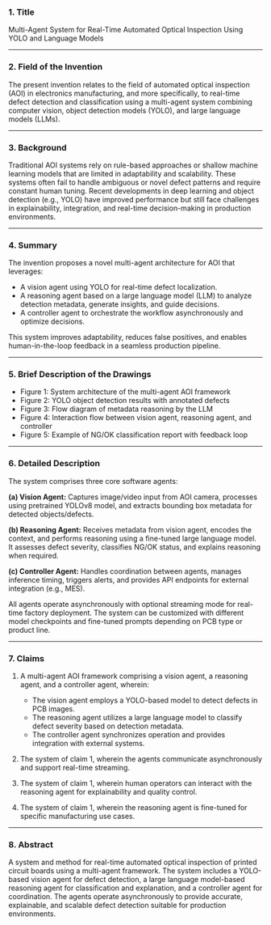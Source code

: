 ### 1. Title
Multi-Agent System for Real-Time Automated Optical Inspection Using YOLO and Language Models

---

### 2. Field of the Invention
The present invention relates to the field of automated optical inspection (AOI) in electronics manufacturing, and more specifically, to real-time defect detection and classification using a multi-agent system combining computer vision, object detection models (YOLO), and large language models (LLMs).

---

### 3. Background
Traditional AOI systems rely on rule-based approaches or shallow machine learning models that are limited in adaptability and scalability. These systems often fail to handle ambiguous or novel defect patterns and require constant human tuning. Recent developments in deep learning and object detection (e.g., YOLO) have improved performance but still face challenges in explainability, integration, and real-time decision-making in production environments.

---

### 4. Summary
The invention proposes a novel multi-agent architecture for AOI that leverages:
- A vision agent using YOLO for real-time defect localization.
- A reasoning agent based on a large language model (LLM) to analyze detection metadata, generate insights, and guide decisions.
- A controller agent to orchestrate the workflow asynchronously and optimize decisions.

This system improves adaptability, reduces false positives, and enables human-in-the-loop feedback in a seamless production pipeline.

---

### 5. Brief Description of the Drawings
- Figure 1: System architecture of the multi-agent AOI framework
- Figure 2: YOLO object detection results with annotated defects
- Figure 3: Flow diagram of metadata reasoning by the LLM
- Figure 4: Interaction flow between vision agent, reasoning agent, and controller
- Figure 5: Example of NG/OK classification report with feedback loop

---

### 6. Detailed Description
The system comprises three core software agents:

**(a) Vision Agent:** Captures image/video input from AOI camera, processes using pretrained YOLOv8 model, and extracts bounding box metadata for detected objects/defects.

**(b) Reasoning Agent:** Receives metadata from vision agent, encodes the context, and performs reasoning using a fine-tuned large language model. It assesses defect severity, classifies NG/OK status, and explains reasoning when required.

**(c) Controller Agent:** Handles coordination between agents, manages inference timing, triggers alerts, and provides API endpoints for external integration (e.g., MES).

All agents operate asynchronously with optional streaming mode for real-time factory deployment. The system can be customized with different model checkpoints and fine-tuned prompts depending on PCB type or product line.

---

### 7. Claims
1. A multi-agent AOI framework comprising a vision agent, a reasoning agent, and a controller agent, wherein:
   - The vision agent employs a YOLO-based model to detect defects in PCB images.
   - The reasoning agent utilizes a large language model to classify defect severity based on detection metadata.
   - The controller agent synchronizes operation and provides integration with external systems.

2. The system of claim 1, wherein the agents communicate asynchronously and support real-time streaming.

3. The system of claim 1, wherein human operators can interact with the reasoning agent for explainability and quality control.

4. The system of claim 1, wherein the reasoning agent is fine-tuned for specific manufacturing use cases.

---

### 8. Abstract
A system and method for real-time automated optical inspection of printed circuit boards using a multi-agent framework. The system includes a YOLO-based vision agent for defect detection, a large language model-based reasoning agent for classification and explanation, and a controller agent for coordination. The agents operate asynchronously to provide accurate, explainable, and scalable defect detection suitable for production environments.

